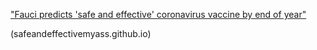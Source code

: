 ["Fauci predicts 'safe and effective' coronavirus vaccine by end of year"](https://www.nbcnews.com/news/us-news/fauci-predicts-safe-effective-coronavirus-vaccine-end-year-n1239055)

(safeandeffectivemyass.github.io)
